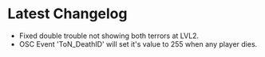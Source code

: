 ﻿# Latest Changelog

- Fixed double trouble not showing both terrors at LVL2.
- OSC Event 'ToN_DeathID' will set it's value to 255 when any player dies.